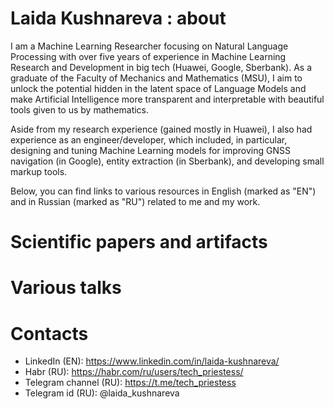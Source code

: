 # Laida Kushnareva : about

I am a Machine Learning Researcher focusing on Natural Language Processing with over five years of experience in Machine Learning Research and Development in big tech (Huawei, Google, Sberbank). As a graduate of the Faculty of Mechanics and Mathematics (MSU), I aim to unlock the potential hidden in the latent space of Language Models and make Artificial Intelligence more transparent and interpretable with beautiful tools given to us by mathematics. 

Aside from my research experience (gained mostly in Huawei), I also had experience as an engineer/developer, which included, in particular, designing and tuning Machine Learning models for improving GNSS navigation (in Google), entity extraction (in Sberbank), and developing small markup tools.

Below, you can find links to various resources in English (marked as "EN") and in Russian (marked as "RU") related to me and my work.

# Scientific papers and artifacts


# Various talks


# Contacts

- LinkedIn (EN): https://www.linkedin.com/in/laida-kushnareva/
- Habr (RU): https://habr.com/ru/users/tech_priestess/
- Telegram channel (RU): https://t.me/tech_priestess
- Telegram id (RU): @laida_kushnareva
